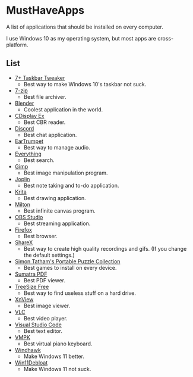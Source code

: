 # MustHaveApps
A list of applications that should be installed on every computer.

I use Windows 10 as my operating system, but most apps are cross-platform.

## List

* [7+ Taskbar Tweaker](https://rammichael.com/7-taskbar-tweaker)
  * Best way to make Windows 10's taskbar not suck.
* [7-zip](https://www.7-zip.org/)
  * Best file archiver.
* [Blender](https://www.blender.org/)
  * Coolest application in the world.
* [CDisplay Ex](http://www.cdisplayex.com/)
  * Best CBR reader.
* [Discord](https://discordapp.com/)
  * Best chat application.
* [EarTrumpet](https://www.microsoft.com/en-us/p/eartrumpet/9nblggh516xp)
  * Best way to manage audio.
* [Everything](https://www.voidtools.com/)
  * Best search.
* [Gimp](https://www.gimp.org/)
  * Best image manipulation program.
* [Joplin](https://joplinapp.org/)
  * Best note taking and to-do application.
* [Krita](https://krita.org)
  * Best drawing application.
* [Milton](https://github.com/serge-rgb/milton)
  * Best infinite canvas program.
* [OBS Studio](https://obsproject.com/)
  * Best streaming application.
* [Firefox](https://www.firefox.com)
  * Best browser.
* [ShareX](https://getsharex.com/)
  * Best way to create high quality recordings and gifs. (If you change the default settings.)
* [Simon Tatham's Portable Puzzle Collection](https://www.chiark.greenend.org.uk/~sgtatham/puzzles/)
  * Best games to install on every device.
* [Sumatra PDF](https://www.sumatrapdfreader.org/free-pdf-reader.html)
  * Best PDF viewer.
* [TreeSize Free](https://www.jam-software.com/treesize_free/)
  * Best way to find useless stuff on a hard drive. 
* [XnView](https://www.xnview.com/en/)
  * Best image viewer.
* [VLC](https://www.videolan.org/vlc/index.html)
  * Best video player.
* [Visual Studio Code](https://code.visualstudio.com/)
  * Best text editor.
* [VMPK](http://vmpk.sourceforge.net/)
  * Best virtual piano keyboard.
* [Windhawk](https://windhawk.net/)
  * Make Windows 11 better.
* [Win11Debloat](https://github.com/Raphire/Win11Debloat)
  * Make Windows 11 not suck.
